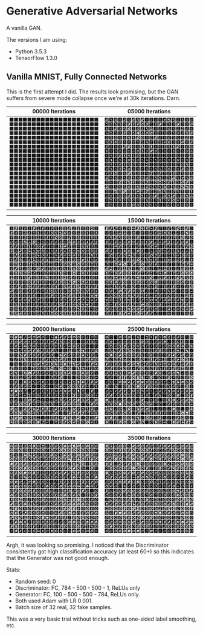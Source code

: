 # Generative Adversarial Networks

A vanilla GAN. 

The versions I am using:

- Python 3.5.3
- TensorFlow 1.3.0


## Vanilla MNIST, Fully Connected Networks

This is the first attempt I did. The results look promising, but the GAN suffers from severe mode collapse once we're at 30k iterations. Darn.

00000 Iterations  |  05000 Iterations
:-------------------------:|:-------------------------:
![](images/gen_00000.png)  |  ![](images/gen_05000.png)

10000 Iterations  |  15000 Iterations
:-------------------------:|:-------------------------:
![](images/gen_10000.png)  |  ![](images/gen_15000.png)

20000 Iterations  |  25000 Iterations
:-------------------------:|:-------------------------:
![](images/gen_20000.png)  |  ![](images/gen_25000.png)

30000 Iterations  |  35000 Iterations
:-------------------------:|:-------------------------:
![](images/gen_30000.png)  |  ![](images/gen_35000.png)

Argh, it was looking so promising. I noticed that the Discriminator consistently got high classification accuracy (at least 60+) so this indicates that the Generator was not good enough.

Stats:

- Random seed: 0
- Discriminator: FC, 784 - 500 - 500 - 1, ReLUs only
- Generator: FC, 100 - 500 - 500 - 784, ReLUs only.
- Both used Adam with LR 0.001.
- Batch size of 32 real, 32 fake samples.

This was a very basic trial without tricks such as one-sided label smoothing, etc.
